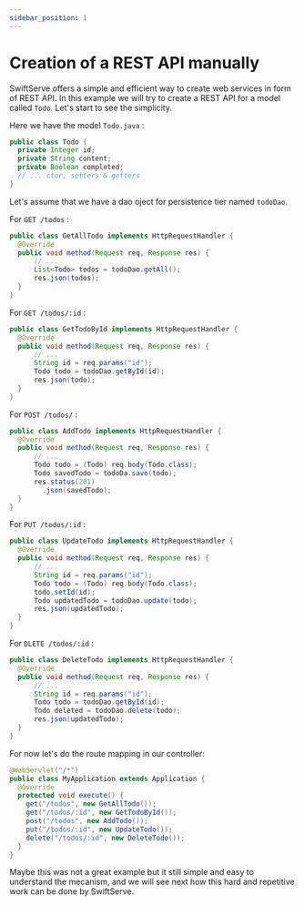 ```yaml
---
sidebar_position: 1
---
```


# Creation of a REST API manually

SwiftServe offers a simple and efficient way to create web services in form of REST API. In this example we will try to create a REST API for a model called `Todo`. Let's start to see the simplicity.

Here we have the model `Todo.java` :
```java
public class Todo {
  private Integer id;
  private String content;
  private Boolean completed;
  // ... ctor, setters & getters
}
```

Let's assume that we have a dao oject for persistence tier named `todoDao`.

For `GET /todos` :
```java
public class GetAllTodo implements HttpRequestHandler {
  @Override
  public void method(Request req, Response res) {
      // ... 
      List<Todo> todos = todoDao.getAll();
      res.json(todos);
  }
}
```

For `GET /todos/:id` :
```java
public class GetTodoById implements HttpRequestHandler {
  @Override
  public void method(Request req, Response res) {
      // ... 
      String id = req.params("id");
      Todo todo = todoDao.getById(id);
      res.json(todo);
  }
}
```

For `POST /todos/` :
```java
public class AddTodo implements HttpRequestHandler {
  @Override
  public void method(Request req, Response res) {
      // ... 
      Todo todo = (Todo) req.body(Todo.class);
      Todo savedTodo = todoDa.save(todo);
      res.status(201)
        .json(savedTodo);
  }
}
```


For `PUT /todos/:id` :
```java
public class UpdateTodo implements HttpRequestHandler {
  @Override
  public void method(Request req, Response res) {
      // ... 
      String id = req.params("id");
      Todo todo = (Todo) req.body(Todo.class);
      todo.setId(id);
      Todo updatedTodo = todoDao.update(todo);
      res.json(updatedTodo);
  }
}
```

For `DLETE /todos/:id` :
```java
public class DeleteTodo implements HttpRequestHandler {
  @Override
  public void method(Request req, Response res) {
      // ... 
      String id = req.params("id");
      Todo todo = todoDao.getById(id);
      Todo deleted = todoDao.delete(todo);
      res.json(updatedTodo);
  }
}
```

For now let's do the route mapping in our controller:

```java
@WebServlet("/*")
public class MyApplication extends Application {
  @Override
  protected void execute() {
    get("/todos", new GetAllTodo());
    get("/todos/:id", new GetTodoById());
    post("/todos", new AddTodo());
    put("/todos/:id", new UpdateTodo());
    delete("/todos/:id", new DeleteTodo());
  }
}
```

Maybe this was not a great example but it still simple and easy to understand the mecanism, and we will see next how this hard and repetitive work can be done by SwiftServe.
